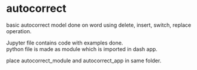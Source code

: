 # autocorrect
basic autocorrect model done on word using delete, insert, switch, replace operation.   
  
Jupyter file contains code with examples done.  
python file is made as module which is imported in dash app.  
  
place autocorrect_module and autocorrect_app in same folder.
